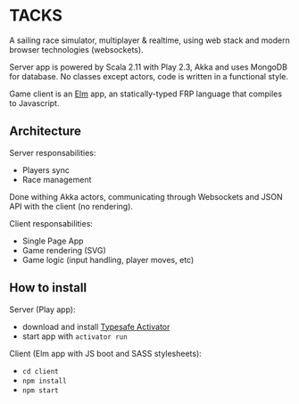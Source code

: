 TACKS
=====

A sailing race simulator, multiplayer & realtime, using web stack and modern browser technologies (websockets).

Server app is powered by Scala 2.11 with Play 2.3, Akka and uses MongoDB for database. No classes except actors, code is written in a functional style. 

Game client is an [Elm](http://elm-lang.org/) app, an statically-typed FRP language that compiles to Javascript.

Architecture
------------

Server responsabilities:

- Players sync
- Race management

Done withing Akka actors, communicating through Websockets and JSON API with the client (no rendering).

Client responsabilities:

- Single Page App
- Game rendering (SVG)
- Game logic (input handling, player moves, etc)


How to install
--------------

Server (Play app): 

- download and install [Typesafe Activator](https://typesafe.com/activator)
- start app with `activator run`

Client (Elm app with JS boot and SASS stylesheets):

- `cd client`
- `npm install`
- `npm start`

